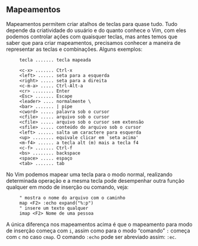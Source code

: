Mapeamentos
-----------

Mapeamentos permitem criar atalhos de teclas para quase tudo. Tudo
depende da criatividade do usuário e do quanto conhece o Vim, com eles
podemos controlar ações com quaisquer teclas, mas antes temos que saber
que para criar mapeamentos, precisamos conhecer a maneira de representar
as teclas e combinações. Alguns exemplos:

         tecla ....... tecla mapeada

         <c-x> ....... Ctrl-x
         <left> ...... seta para a esquerda
         <right> ..... seta para a direita
         <c-m-a> ..... Ctrl-Alt-a
         <cr> ........ Enter
         <Esc> ....... Escape
         <leader> .... normalmente \
         <bar> ....... | pipe
         <cword> ..... palavra sob o cursor
         <cfile> ..... arquivo sob o cursor
         <cfile> ..... arquivo sob o cursor sem extensão
         <sfile> ..... conteúdo do arquivo sob o cursor
         <left> ...... salta um caractere para esquerda
         <up> ........ equivale clicar em `seta acima'
         <m-f4> ...... a tecla alt (m) mais a tecla f4
         <c-f> ....... Ctrl-f
         <bs> ........ backspace
         <space> ..... espaço
         <tab> ....... tab

No Vim podemos mapear uma tecla para o modo normal, realizando
determinada operação e a mesma tecla pode desempenhar outra função
qualquer em modo de inserção ou comando, veja:

         " mostra o nome do arquivo com o caminho
         map <F2> :echo expand("%:p")
         " insere um texto qualquer
         imap <F2> Nome de uma pessoa

A única diferença nos mapeamentos acima é que o mapeamento para modo de
inserção começa com `i`, assim como para o modo “comando” `:` começa
com `c` no caso `cmap`. O comando `:echo` pode ser abreviado
assim: `:ec`.


